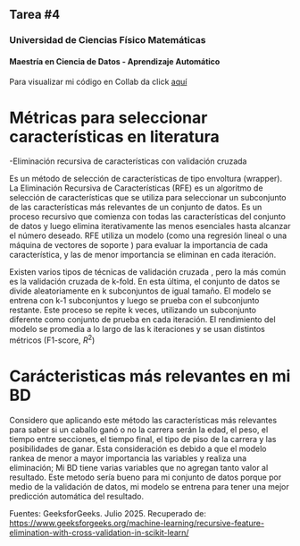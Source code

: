 ## Tarea #4
### Universidad de Ciencias Físico Matemáticas
#### Maestría en Ciencia de Datos - Aprendizaje Automático

Para visualizar mi código en Collab da click [aquí](https://colab.research.google.com/drive/1TiLeFIIZq373IfFzPS1Fl1g8C8WAHgIZ#scrollTo=sdRkw7Al0VrM)

# Métricas para seleccionar características en literatura

-Eliminación recursiva de características con validación cruzada

Es un método de selección de características de tipo envoltura (wrapper).
La Eliminación Recursiva de Características (RFE) es un algoritmo de selección de características que se utiliza para seleccionar un subconjunto de las características más relevantes de un conjunto de datos. Es un proceso recursivo que comienza con todas las características del conjunto de datos y luego elimina iterativamente las menos esenciales hasta alcanzar el número deseado.
RFE utiliza un modelo (como una regresión lineal o una máquina de vectores de soporte ) para evaluar la importancia de cada característica, y las de menor importancia se eliminan en cada iteración.

Existen varios tipos de técnicas de validación cruzada , pero la más común es la validación cruzada de k-fold. En esta última, el conjunto de datos se divide aleatoriamente en k subconjuntos de igual tamaño. El modelo se entrena con k-1 subconjuntos y luego se prueba con el subconjunto restante. Este proceso se repite k veces, utilizando un subconjunto diferente como conjunto de prueba en cada iteración. El rendimiento del modelo se promedia a lo largo de las k iteraciones y se usan distintos métricos (F1-score, $R^2$)

# Carácteristicas más relevantes en mi BD
Considero que aplicando este método las características más relevantes para saber si un caballo ganó o no la carrera serán la edad, el peso, el tiempo entre secciones, el tiempo final, el tipo de piso de la carrera y las posibilidades de ganar. Esta consideración es debido a que el modelo rankea de menor a mayor importancia las variables y realiza una eliminación; Mi BD tiene varias variables que no agregan tanto valor al resultado. Este metodo sería bueno para mi conjunto de datos porque por medio de la validación de datos, mi modelo se entrena para tener una mejor predicción automática del resultado.

Fuentes:
GeeksforGeeks. Julio 2025. Recuperado de: https://www.geeksforgeeks.org/machine-learning/recursive-feature-elimination-with-cross-validation-in-scikit-learn/
